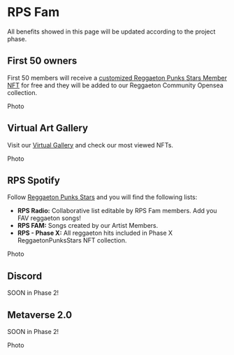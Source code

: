 # RPS Fam

All benefits showed in this page will be updated according to the project phase.

## First 50 owners
First 50 members will receive a [customized Reggaeton Punks Stars Member NFT](https://opensea.io/collection/reggaetoncommunity) for free and they will be added to our Reggaeton Community Opensea collection.

Photo

## Virtual Art Gallery
Visit our [Virtual Gallery](https://oncyber.io/reggaetonpunkstars) and check our most viewed NFTs.

Photo

## RPS Spotify
Follow [Reggaeton Punks Stars](https://open.spotify.com/user/31ud2mherrc2yp62n34632ukveqy?si=4b2223c275674825) and you will find the following lists: 
* <b>RPS Radio:</b> Collaborative list editable by RPS Fam members. Add you FAV reggaeton songs!
* <b>RPS FAM:</b> Songs created by our Artist Members.
* <b>RPS - Phase X:</b> All reggaeton hits included in Phase X ReggaetonPunksStars NFT collection.

Photo

## Discord

SOON in Phase 2!

## Metaverse 2.0

SOON in Phase 2!

Photo

